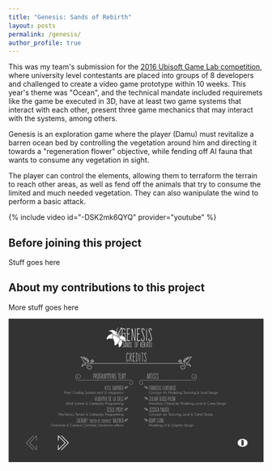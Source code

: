 ```yaml
---
title: "Genesis: Sands of Rebirth"
layout: posts
permalink: /genesis/
author_profile: true 
---
```

This was my team's submission for the [2016 Ubisoft Game Lab competition](https://montreal.ubisoft.com/en/ubisoft-game-lab-competition-2016/), where university level contestants 
are placed into groups of 8 developers and challenged to create a video game prototype within 10 weeks. This year's theme was "Ocean", and the technical mandate included requiremets 
like the game be executed in 3D, have at least two game systems that interact with each other, present three game mechanics that may interact with the systems, among others.

Genesis is an exploration game where the player (Damu) must revitalize a barren ocean bed by controlling the vegetation around him and directing it towards a "regeneration flower" objective, 
while fending off AI fauna that wants to consume any vegetation in sight.

The player can control the elements, allowing them to terraform the terrain to reach other areas, as well as fend off the animals that try to consume the limited and much needed vegetation. 
They can also wanipulate the wind to perform a basic attack.

{% include video id="-DSK2mk6QYQ" provider="youtube" %}

## Before joining this project

Stuff goes here

## About my contributions to this project

More stuff goes here

![Credits](/assets/images/genesis/credits.png "Credits")